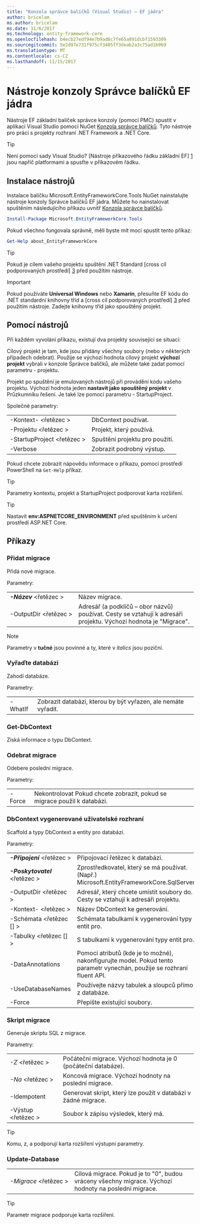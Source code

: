 ```yaml
---
title: "Konzola správce balíčků (Visual Studio) – EF jádra"
author: bricelam
ms.author: bricelam
ms.date: 11/6/2017
ms.technology: entity-framework-core
ms.openlocfilehash: b4ecb27edf94e7b9ad6c7fe65a891dcbf1593309
ms.sourcegitcommit: 5e2d97e731f975cf3405ff3deab2a3c75ad1b969
ms.translationtype: MT
ms.contentlocale: cs-CZ
ms.lasthandoff: 11/15/2017
---
```

<a name="ef-core-package-manager-console-tools"></a>Nástroje konzoly Správce balíčků EF jádra
=====================================
Nástroje EF základní balíček správce konzoly (pomocí PMC) spustit v aplikaci Visual Studio pomocí NuGet [Konzola správce balíčků][2].
Tyto nástroje pro práci s projekty rozhraní .NET Framework a .NET Core.

> [!TIP]
> Není pomocí sady Visual Studio? [Nástroje příkazového řádku základní EF] [ 1] jsou napříč platformami a spusťte v příkazovém řádku.

<a name="installing-the-tools"></a>Instalace nástrojů
--------------------
Instalace balíčku Microsoft.EntityFrameworkCore.Tools NuGet nainstalujte nástroje konzoly Správce balíčků EF jádra.
Můžete ho nainstalovat spuštěním následujícího příkazu uvnitř [Konzola správce balíčků][2].

``` powershell
Install-Package Microsoft.EntityFrameworkCore.Tools
```

Pokud všechno fungovala správně, měli byste mít moci spustit tento příkaz:

``` powershell
Get-Help about_EntityFrameworkCore
```
> [!TIP]
> Pokud je cílem vašeho projektu spuštění .NET Standard [cross cíl podporovaných prostředí] [ 3] před použitím nástroje.

> [!IMPORTANT]
> Pokud používáte **Universal Windows** nebo **Xamarin**, přesuňte EF kódu do .NET standardní knihovny tříd a [cross cíl podporovaných prostředí] [ 3] před použitím nástroje. Zadejte knihovny tříd jako spouštěný projekt.

<a name="using-the-tools"></a>Pomocí nástrojů
---------------
Při každém vyvolání příkazu, existují dva projekty související se situací:

Cílový projekt je tam, kde jsou přidány všechny soubory (nebo v některých případech odebrat). Použije se výchozí hodnota cílový projekt **výchozí projekt** vybrali v konzole Správce balíčků, ale můžete také zadat pomocí parametru - projektu.

Projekt po spuštění je emulovaných nástrojů při provádění kódu vašeho projektu. Výchozí hodnota jeden **nastavit jako spouštěný projekt** v Průzkumníku řešení. Je také lze pomocí parametru - StartupProject.

Společné parametry:

|                           |                             |
| ------------------------- | --------------------------- |
| -Kontext- \<řetězec >        | DbContext používat.       |
| -Projektu \<řetězec >        | Projekt, který používá.         |
| -StartupProject \<řetězec > | Spuštění projektu pro použití. |
| -Verbose                  | Zobrazit podrobný výstup.        |

Pokud chcete zobrazit nápovědu informace o příkazu, pomocí prostředí PowerShell na `Get-Help` příkaz.

> [!TIP]
> Parametry kontextu, projekt a StartupProject podporovat karta rozšíření.

> [!TIP]
> Nastavit **env:ASPNETCORE_ENVIRONMENT** před spuštěním k určení prostředí ASP.NET Core.

<a name="commands"></a>Příkazy
--------

### <a name="add-migration"></a>Přidat migrace

Přidá nové migrace.

Parametry:

|                                    |                                                                                 |
| ---------------------------------- | ------------------------------------------------------------------------------- |
| ***-Název*** \<řetězec >              | Název migrace.                                                      |
| <nobr>-OutputDir \<řetězec ></nobr>  | Adresář (a podklíčů – obor názvů) používat. Cesty se vztahují k adresáři projektu. Výchozí hodnota je "Migrace". |

> [!NOTE]
> Parametry v **tučné** jsou povinné a ty, které v *italics* jsou poziční.

### <a name="drop-database"></a>Vyřaďte databázi

Zahodí databáze.

Parametry:

|          |                                                          |
| -------- | -------------------------------------------------------- |
| -WhatIf  | Zobrazit databázi, kterou by být vyřazen, ale nemáte vyřadit. |

### <a name="get-dbcontext"></a>Get-DbContext

Získá informace o typu DbContext.

### <a name="remove-migration"></a>Odebrat migrace

Odebere poslední migrace.

Parametry:

|        |                                                                       |
| ------ | --------------------------------------------------------------------- |
| -Force | Nekontrolovat Pokud chcete zobrazit, pokud se migrace použil k databázi. |

### <a name="scaffold-dbcontext"></a>DbContext vygenerované uživatelské rozhraní

Scaffold a typy DbContext a entity pro databázi.

Parametry:

|                                          |                                                                           |
| ---------------------------------------- | ------------------------------------------------------------------------- |
| <nobr>***-Připojení*** \<řetězec ></nobr> | Připojovací řetězec k databázi.                                    |
| ***-Poskytovatel*** \<řetězec >                | Zprostředkovatel, který se má používat. (Např.) Microsoft.EntityFrameworkCore.SqlServer)       |
| -OutputDir \<řetězec >                     | Adresář, který chcete umístit soubory do. Cesty se vztahují k adresáři projektu. |
| -Kontext- \<řetězec >                       | Název DbContext ke generování.                                    |
| -Schémata \<řetězec [] >                     | Schémata tabulkami k vygenerování typy entit pro.                       |
| -Tabulky \<řetězec [] >                      | S tabulkami k vygenerování typy entit pro.                                  |
| -DataAnnotations                         | Pomocí atributů (kde je to možné), nakonfigurujte model. Pokud tento parametr vynechán, použije se rozhraní fluent API. |
| -UseDatabaseNames                        | Používejte názvy tabulek a sloupců přímo z databáze.                    |
| -Force                                   | Přepište existující soubory.                                                 |

### <a name="script-migration"></a>Skript migrace

Generuje skriptu SQL z migrace.

Parametry:

|                   |                                                                    |
| ----------------- | ------------------------------------------------------------------ |
| *-Z* \<řetězec > | Počáteční migrace. Výchozí hodnota je 0 (počáteční databáze).      |
| *-Na* \<řetězec >   | Koncová migrace. Výchozí hodnoty na poslední migrace.              |
| -Idempotent       | Generovat skript, který lze použít v databázi v žádné migrace. |
| -Výstup \<řetězec > | Soubor k zápisu výsledek, který má.                                   |

> [!TIP]
> Komu, z, a podporují karta rozšíření výstupní parametry.

### <a name="update-database"></a>Update-Database

|                                     |                                                                                |
| ----------------------------------- | ------------------------------------------------------------------------------ |
| <nobr>*-Migrace* \<řetězec ></nobr> | Cílová migrace. Pokud je to "0", budou vráceny všechny migrace. Výchozí hodnoty na poslední migrace. |

> [!TIP]
> Parametr migrace podporuje karta rozšíření.


  [1]: dotnet.md
  [2]: https://docs.microsoft.com/nuget/tools/package-manager-console
  [3]: index.md#frameworks
